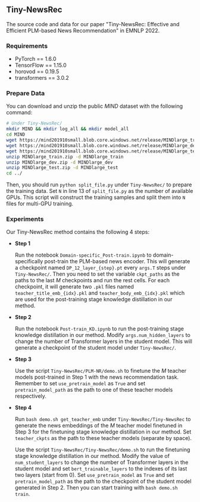 ## Tiny-NewsRec

The source code and data for our paper "Tiny-NewsRec: Effective and Efficient PLM-based News Recommendation" in EMNLP 2022.

### Requirements

- PyTorch == 1.6.0
- TensorFlow == 1.15.0
- horovod == 0.19.5
- transformers == 3.0.2

### Prepare Data

You can download and unzip the public *MIND* dataset with the following command:

```bash
# Under Tiny-NewsRec/
mkdir MIND && mkdir log_all && mkdir model_all
cd MIND
wget https://mind201910small.blob.core.windows.net/release/MINDlarge_train.zip
wget https://mind201910small.blob.core.windows.net/release/MINDlarge_dev.zip
wget https://mind201910small.blob.core.windows.net/release/MINDlarge_test.zip
unzip MINDlarge_train.zip -d MINDlarge_train
unzip MINDlarge_dev.zip -d MINDlarge_dev
unzip MINDlarge_test.zip -d MINDlarge_test
cd ../
```

Then, you should run `python split_file.py` under `Tiny-NewsRec/` to prepare the training data. Set `N` in line 13 of `split_file.py` as the number of available GPUs. This script will construct the training samples and split them into `N` files for multi-GPU training.

### Experiments

Our Tiny-NewsRec method contains the following 4 steps:

- **Step 1**

  Run the notebook `Domain-specific_Post-train.ipynb` to domain-specifically post-train the PLM-based news encoder. This will generate a checkpoint named `DP_12_layer_{step}.pt` every `args.T` steps under `Tiny-NewsRec/`. Then you need to set the variable `ckpt_paths` as the paths to the last $M$ checkpoints and run the rest cells. For each checkpoint, it will generate two `.pkl` files named `teacher_title_emb_{idx}.pkl` and `teacher_body_emb_{idx}.pkl` which are used for the post-training stage knowledge distillation in our method.

- **Step 2**

  Run the notebook `Post-train_KD.ipynb` to run the post-training stage knowledge distillation in our method. Modify `args.num_hidden_layers` to change the number of Transformer layers in the student model. This will generate a checkpoint of the student model under `Tiny-NewsRec/`.

- **Step 3**

  Use the script `Tiny-NewsRec/PLM-NR/demo.sh` to finetune the $M$ teacher models post-trained in Step 1 with the news recommendation task. Remember to set `use_pretrain_model` as `True` and set `pretrain_model_path` as the path to one of these teacher models respectively.

- **Step 4**

  Run `bash demo.sh get_teacher_emb` under `Tiny-NewsRec/Tiny-NewsRec` to generate the news embeddings of the $M$ teacher model finetuned in Step 3 for the finetuning stage knowledge distillation in our method. Set `teacher_ckpts` as the path to these teacher models (separate by space).

  Use the script `Tiny-NewsRec/Tiny-NewsRec/demo.sh` to run the finetuning stage knowledge distillation in our method. Modify the value of `num_student_layers` to change the number of Transformer layers in the student model and set `bert_trainable_layers` to the indexes of its last two layers (start from 0). Set `use_pretrain_model` as `True` and set `pretrain_model_path` as the path to the checkpoint of the student model generated in Step 2. Then you can start training with `bash demo.sh train`.
